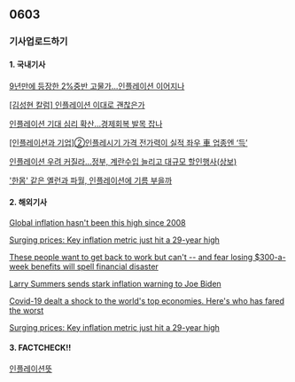 ## 0603
### 기사업로드하기
#### 1. 국내기사

[9년만에 등장한 2%중반 고물가…인플레이션 이어지나](https://www.wowtv.co.kr/NewsCenter/News/Read?articleId=AKR20210602057700002)

[[김성현 칼럼] 인플레이션 이대로 괜찮은가](https://www.sedaily.com/NewsVIew/22NGVFTHTR)

[인플레이션 기대 심리 확산…경제회복 발목 잡나](http://news.khan.co.kr/kh_news/khan_art_view.html?art_id=202106011517001)

[[인플레이션과 기업]②인플레시기 가격 전가력이 실적 좌우 車 업종엔 ‘득’](https://www.etoday.co.kr/news/view/2031561)

[인플레이션 우려 커질라…정부, 계란수입 늘리고 대규모 할인행사(상보)](https://www.asiae.co.kr/article/2021060208591867782)

['한몸' 같은 옐런과 파월, 인플레이션에 기름 부을까](https://www.mk.co.kr/news/world/view/2021/06/534425/)

>

#### 2. 해외기사

[Global inflation hasn't been this high since 2008](https://edition.cnn.com/2021/06/02/economy/inflation-oecd/index.html)

[Surging prices: Key inflation metric just hit a 29-year high](https://edition.cnn.com/2021/05/28/economy/inflation-surge-april/index.html)

[These people want to get back to work but can't -- and fear losing $300-a-week benefits will spell financial disaster](https://edition.cnn.com/2021/06/01/politics/unemployment-benefits-job-market/index.html)

[Larry Summers sends stark inflation warning to Joe Biden](https://edition.cnn.com/2021/05/26/economy/inflation-larry-summers-biden-fed/index.html)

[Covid-19 dealt a shock to the world's top economies. Here's who has fared the worst](https://edition.cnn.com/2020/08/28/economy/global-recession-g7-countries/index.html)

[Surging prices: Key inflation metric just hit a 29-year high](https://edition.cnn.com/2021/05/28/economy/inflation-surge-april/index.html)

>

#### 3. FACTCHECK!!

[인플레이션뜻](https://ko.wikipedia.org/wiki/%EC%9D%B8%ED%94%8C%EB%A0%88%EC%9D%B4%EC%85%98)

[]()